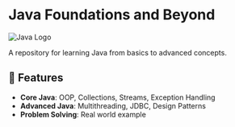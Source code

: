 # Java Foundations and Beyond  

![Java Logo](https://upload.wikimedia.org/wikipedia/en/3/30/Java_programming_language_logo.svg)

A repository for learning Java from basics to advanced concepts.

## 🚀 Features
- **Core Java**: OOP, Collections, Streams, Exception Handling
- **Advanced Java**: Multithreading, JDBC, Design Patterns
- **Problem Solving**: Real world example


